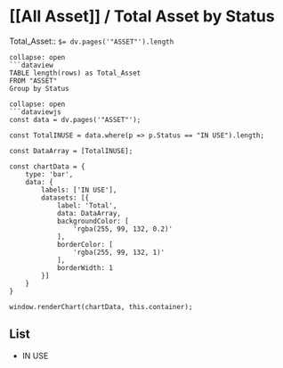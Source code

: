 # [[All Asset]] / Total Asset by Status
Total_Asset:: `$= dv.pages('"ASSET"').length`
```ad-Dataview
collapse: open
```dataview 
TABLE length(rows) as Total_Asset
FROM "ASSET" 
Group by Status
```

```ad-Chart
collapse: open
```dataviewjs
const data = dv.pages('"ASSET"');

const TotalINUSE = data.where(p => p.Status == "IN USE").length;

const DataArray = [TotalINUSE];

const chartData = {
    type: 'bar',
    data: {
        labels: ['IN USE'],
        datasets: [{
            label: 'Total',
            data: DataArray,
            backgroundColor: [
                'rgba(255, 99, 132, 0.2)'
            ],
            borderColor: [
                'rgba(255, 99, 132, 1)'
            ],
            borderWidth: 1
        }]
    }
}

window.renderChart(chartData, this.container);
```



## List
- IN USE
